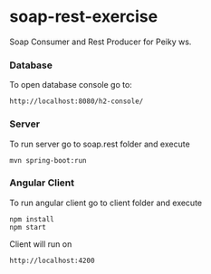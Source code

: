 # soap-rest-exercise
Soap Consumer and Rest Producer for Peiky ws.

### Database  

To open database console go to:
```
http://localhost:8080/h2-console/
```

### Server
To run server go to soap.rest folder and execute
```
mvn spring-boot:run
```

### Angular Client
To run angular client go to client folder and execute
```
npm install
npm start
```
Client will run on
```
http://localhost:4200
```

